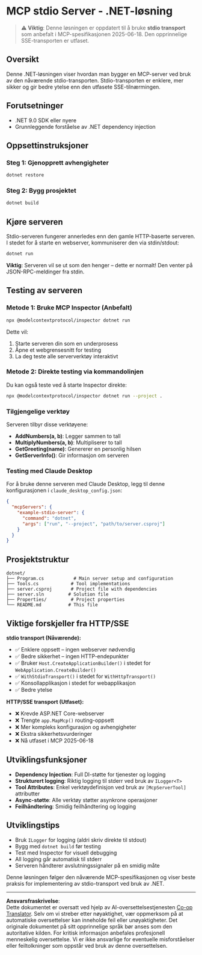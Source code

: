 <!--
CO_OP_TRANSLATOR_METADATA:
{
  "original_hash": "69372338676e01a2c97f42f70fdfbf42",
  "translation_date": "2025-08-26T20:22:38+00:00",
  "source_file": "03-GettingStarted/05-stdio-server/solution/dotnet/README.md",
  "language_code": "no"
}
-->
# MCP stdio Server - .NET-løsning

> **⚠️ Viktig**: Denne løsningen er oppdatert til å bruke **stdio transport** som anbefalt i MCP-spesifikasjonen 2025-06-18. Den opprinnelige SSE-transporten er utfaset.

## Oversikt

Denne .NET-løsningen viser hvordan man bygger en MCP-server ved bruk av den nåværende stdio-transporten. Stdio-transporten er enklere, mer sikker og gir bedre ytelse enn den utfasete SSE-tilnærmingen.

## Forutsetninger

- .NET 9.0 SDK eller nyere
- Grunnleggende forståelse av .NET dependency injection

## Oppsettinstruksjoner

### Steg 1: Gjenopprett avhengigheter

```bash
dotnet restore
```

### Steg 2: Bygg prosjektet

```bash
dotnet build
```

## Kjøre serveren

Stdio-serveren fungerer annerledes enn den gamle HTTP-baserte serveren. I stedet for å starte en webserver, kommuniserer den via stdin/stdout:

```bash
dotnet run
```

**Viktig**: Serveren vil se ut som den henger – dette er normalt! Den venter på JSON-RPC-meldinger fra stdin.

## Testing av serveren

### Metode 1: Bruke MCP Inspector (Anbefalt)

```bash
npx @modelcontextprotocol/inspector dotnet run
```

Dette vil:
1. Starte serveren din som en underprosess
2. Åpne et webgrensesnitt for testing
3. La deg teste alle serververktøy interaktivt

### Metode 2: Direkte testing via kommandolinjen

Du kan også teste ved å starte Inspector direkte:

```bash
npx @modelcontextprotocol/inspector dotnet run --project .
```

### Tilgjengelige verktøy

Serveren tilbyr disse verktøyene:

- **AddNumbers(a, b)**: Legger sammen to tall
- **MultiplyNumbers(a, b)**: Multipliserer to tall  
- **GetGreeting(name)**: Genererer en personlig hilsen
- **GetServerInfo()**: Gir informasjon om serveren

### Testing med Claude Desktop

For å bruke denne serveren med Claude Desktop, legg til denne konfigurasjonen i `claude_desktop_config.json`:

```json
{
  "mcpServers": {
    "example-stdio-server": {
      "command": "dotnet",
      "args": ["run", "--project", "path/to/server.csproj"]
    }
  }
}
```

## Prosjektstruktur

```
dotnet/
├── Program.cs           # Main server setup and configuration
├── Tools.cs            # Tool implementations
├── server.csproj       # Project file with dependencies
├── server.sln         # Solution file
├── Properties/         # Project properties
└── README.md          # This file
```

## Viktige forskjeller fra HTTP/SSE

**stdio transport (Nåværende):**
- ✅ Enklere oppsett – ingen webserver nødvendig
- ✅ Bedre sikkerhet – ingen HTTP-endepunkter
- ✅ Bruker `Host.CreateApplicationBuilder()` i stedet for `WebApplication.CreateBuilder()`
- ✅ `WithStdioTransport()` i stedet for `WithHttpTransport()`
- ✅ Konsollapplikasjon i stedet for webapplikasjon
- ✅ Bedre ytelse

**HTTP/SSE transport (Utfaset):**
- ❌ Krevde ASP.NET Core-webserver
- ❌ Trengte `app.MapMcp()` routing-oppsett
- ❌ Mer kompleks konfigurasjon og avhengigheter
- ❌ Ekstra sikkerhetsvurderinger
- ❌ Nå utfaset i MCP 2025-06-18

## Utviklingsfunksjoner

- **Dependency Injection**: Full DI-støtte for tjenester og logging
- **Strukturert logging**: Riktig logging til stderr ved bruk av `ILogger<T>`
- **Tool Attributes**: Enkel verktøydefinisjon ved bruk av `[McpServerTool]` attributter
- **Async-støtte**: Alle verktøy støtter asynkrone operasjoner
- **Feilhåndtering**: Smidig feilhåndtering og logging

## Utviklingstips

- Bruk `ILogger` for logging (aldri skriv direkte til stdout)
- Bygg med `dotnet build` før testing
- Test med Inspector for visuell debugging
- All logging går automatisk til stderr
- Serveren håndterer avslutningssignaler på en smidig måte

Denne løsningen følger den nåværende MCP-spesifikasjonen og viser beste praksis for implementering av stdio-transport ved bruk av .NET.

---

**Ansvarsfraskrivelse**:  
Dette dokumentet er oversatt ved hjelp av AI-oversettelsestjenesten [Co-op Translator](https://github.com/Azure/co-op-translator). Selv om vi streber etter nøyaktighet, vær oppmerksom på at automatiske oversettelser kan inneholde feil eller unøyaktigheter. Det originale dokumentet på sitt opprinnelige språk bør anses som den autoritative kilden. For kritisk informasjon anbefales profesjonell menneskelig oversettelse. Vi er ikke ansvarlige for eventuelle misforståelser eller feiltolkninger som oppstår ved bruk av denne oversettelsen.